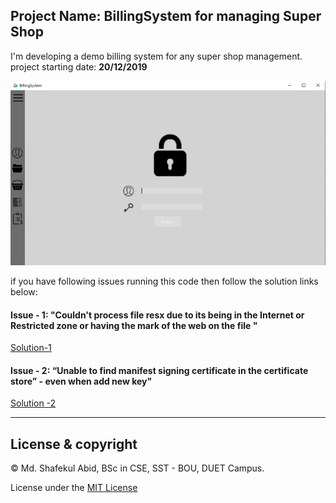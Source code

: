 ## Project Name: BillingSystem for managing Super Shop
I'm developing a demo billing system for any super shop management.
project starting date: **20/12/2019**


![screan](/BillingSystem/Resources/billingSystem.png)

if you have following issues running this code then follow the solution links below:

#### Issue - 1: "Couldn't process file resx due to its being in the Internet or Restricted zone or having the mark of the web on the file "
[Solution-1](https://stackoverflow.com/questions/51348919/couldnt-process-file-resx-due-to-its-being-in-the-internet-or-restricted-zone-o?fbclid=IwAR3cKjmDHnjRZGvWyXF0fT6nYuUmx9oGPkTcyH3519Xz-k2aJVYeJdB9OvY)

#### Issue - 2: “Unable to find manifest signing certificate in the certificate store” - even when add new key"
[Solution -2](https://stackoverflow.com/questions/11957295/unable-to-find-manifest-signing-certificate-in-the-certificate-store-even-wh?fbclid=IwAR1_ygVk8rbOoaL4BXJ4UB3dVIdrzNi6QFPVPQR3yGtKOKaCEO7LyvYTIPo)

________________________________________________________________
## License & copyright
© Md. Shafekul Abid, BSc in CSE, SST - BOU, DUET Campus.

License under the [MIT License](LICENSE)
